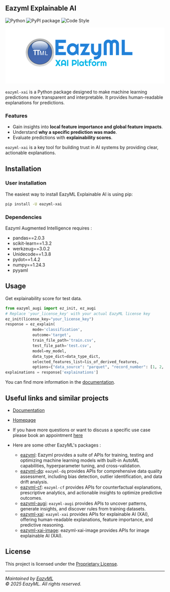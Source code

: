 ## Eazyml Explainable AI
![Python](https://img.shields.io/badge/python-3.7%20%7C%203.8%20%7C%203.9%20%7C%203.10%20%7C%203.11%20%7C%203.12-blue)  ![PyPI package](https://img.shields.io/badge/pypi%20package-0.0.53-brightgreen) ![Code Style](https://img.shields.io/badge/code%20style-black-black)

![EazyML](https://github.com/EazyML/eazyml-docs/raw/refs/heads/master/EazyML_logo.png)

`eazyml-xai` is a Python package designed to make machine learning predictions more transparent and interpretable. It provides human-readable explanations for predictions.

### Features
- Gain insights into **local feature importance and global feature impacts**.
- Understand **why a specific prediction was made**.
- Evaluate predictions with **explainability scores**.    

`eazyml-xai` is a key tool for building trust in AI systems by providing clear, actionable explanations.

## Installation
### User installation
The easiest way to install EazyML Explainable AI is using pip:
```bash
pip install -U eazyml-xai
```
### Dependencies
Eazyml Augmented Intelligence requires :
- pandas==2.0.3
- scikit-learn==1.3.2
- werkzeug==3.0.2
- Unidecode==1.3.8
- pydot==1.4.2
- numpy==1.24.3
- pyyaml

## Usage
Get explainability score for test data.
```python
from eazyml_augi import ez_init, ez_augi
# Replace 'your_license_key' with your actual EazyML license key
ez_init(license_key="your_license_key")
response = ez_explain(
            mode='classification',
            outcome='target',
            train_file_path='train.csv',
            test_file_path='test.csv',
            model=my_model,
            data_type_dict=data_type_dict,
            selected_features_list=lis_of_derived_features,
            options={"data_source": "parquet", "record_number": [1, 2, 3]})
explainations = response['explainations']
```
You can find more information in the [documentation](https://eazyml.readthedocs.io/en/latest/packages/eazyml_xai.html).


## Useful links and similar projects
- [Documentation](https://docs.eazyml.com)
- [Homepage](https://eazyml.com)
- If you have more questions or want to discuss a specific use case please book an appointment [here](https://eazyml.com/trust-in-ai)
- Here are some other EazyML's packages :

    - [eazyml](https://pypi.org/project/eazyml/): Eazyml provides a suite of APIs for training, testing and optimizing machine learning models with built-in AutoML capabilities, hyperparameter tuning, and cross-validation.
    - [eazyml-dq](https://pypi.org/project/eazyml-dq/): `eazyml-dq` provides APIs for comprehensive data quality assessment, including bias detection, outlier identification, and data drift analysis.
    - [eazyml-cf](https://pypi.org/project/eazyml-cf/): `eazyml-cf` provides APIs for counterfactual explanations, prescriptive analytics, and actionable insights to optimize predictive outcomes.
    - [eazyml-augi](https://pypi.org/project/eazyml-augi/): `eazyml-augi` provides APIs to uncover patterns, generate insights, and discover rules from training datasets.
    - [eazyml-xai](https://pypi.org/project/eazyml-xai/): `eazyml-xai` provides APIs for explainable AI (XAI), offering human-readable explanations, feature importance, and predictive reasoning.
    - [eazyml-xai-image](https://pypi.org/project/eazyml-xai-image/): eazyml-xai-image provides APIs for image explainable AI (XAI).

## License
This project is licensed under the [Proprietary License](https://github.com/EazyML/eazyml-docs/blob/master/LICENSE).

---

*Maintained by [EazyML](https://eazyml.com)*  
*© 2025 EazyML. All rights reserved.*

